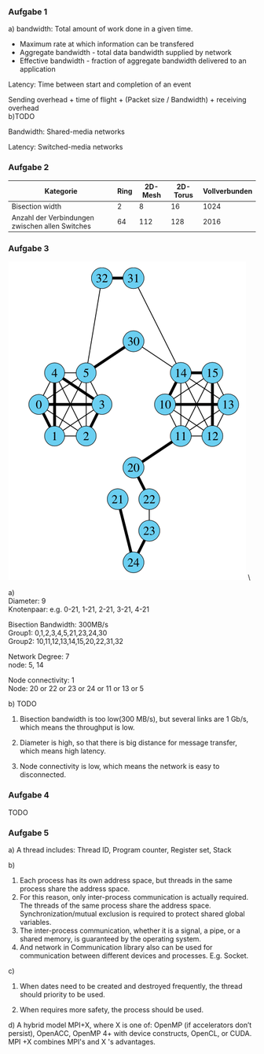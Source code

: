 ### Aufgabe 1
a)
bandwidth: Total amount of work done in a given time. 

* Maximum rate at which information can be transfered
* Aggregate bandwidth - total data bandwidth supplied by network
* Effective bandwidth - fraction of aggregate bandwidth delivered to an application

Latency: Time between start and completion of an event

Sending overhead + time of flight + (Packet size / Bandwidth) + receiving overhead \
b)TODO

Bandwidth: Shared-media networks

Latency: Switched-media networks

### Aufgabe 2

| Kategorie | Ring | 2D-Mesh | 2D-Torus | Vollverbunden |
| --- | --- | --- | --- | --- |
| Bisection width | 2 | 8 |  16| 1024 |
| Anzahl der Verbindungen zwischen allen Switches |64 | 112 | 128 | 2016 |

### Aufgabe 3
![](1.png) \

a) \
Diameter: 9 \
Knotenpaar: e.g. 0-21, 1-21, 2-21, 3-21, 4-21

Bisection Bandwidth: 300MB/s \
Group1: 0,1,2,3,4,5,21,23,24,30 \
Group2: 10,11,12,13,14,15,20,22,31,32 

Network Degree: 7 \
node: 5, 14

Node connectivity: 1 \
Node: 20 or 22 or 23 or 24 or 11 or 13 or 5

b) TODO 
1. Bisection bandwidth is too low(300 MB/s), but several links are 1 Gb/s, which means the throughput is low. 


2. Diameter is high, so that there is big distance for message transfer, which means high latency.
3. Node connectivity is low, which means the network is easy to disconnected.

### Aufgabe 4
TODO

### Aufgabe 5
a) 
A thread includes: Thread ID, Program counter, Register set, Stack

b) 
1. Each process has its own address space, but threads in the same process share the address space.
2. For this reason, only inter-process communication is actually required. The threads of the same process share the address space. Synchronization/mutual exclusion is required to protect shared global variables.
3. The inter-process communication, whether it is a signal, a pipe, or a shared memory, is guaranteed by the operating system.
4. And network in Communication library also can be used for communication between different devices and processes.  E.g. Socket.

c) 

1. When dates need to be created and destroyed frequently, the thread should priority to be used. 

2. When requires more safety, the process should be used.

d)  A hybrid model MPI+X, where X is one of: OpenMP (if accelerators don’t persist), OpenACC, OpenMP 4+ with device constructs, OpenCL, or CUDA. MPI +X combines MPI's and X 's advantages.

